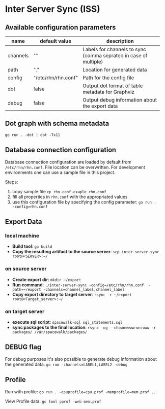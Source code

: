 # Inter Server Sync (ISS)

## Available configuration parameters

| name       | default value       | description | 
| ---------- | ------------------- | ----------- |
| channels   | ""                  | Labels for channels to sync (comma seprated in case of multiple) |
| path       | "."                 | Location for generated data|
| config     | "/etc/rhn/rhn.conf" | Path for the config file | 
| dot        | false               | Output dot format of table metadata for Graphviz |
| debug      | false               | Output debug information about the export data |

## Dot graph with schema metadata

`go run . -dot | dot -Tx11`

## Database connection configuration

Database connection configuration are loaded by default from `/etc/rhn/rhn.conf`.
File location can be overwritten. 
For development environments one can use a sample file in this project.

Steps:
1. copy sample file `cp rhn.conf.exaple rhn.conf`
2. fill all properties in `rhn.conf` with the appropriated values
3. use this configuration file by specifying the config parameter: `go run . -config=rhn.conf`


## Export Data
### local machine
- **Build tool**: `go build`
- **Copy the resulting artifact to the source server**: `scp inter-server-sync root@<SERVER>:~/` 

### on source server
- **Create export dir**: `mkdir ~/export`
- **Run command**: `./inter-server-sync -config=/etc/rhn/rhn.conf  -path=~/export -channels=channel_label,channel_label`
- **Copy export directory to target server**: `rsync -r ~/export root@<Target_server>:~/` 

### on target server
- **execute sql script**: `spacewalk-sql sql_statements.sql`
- **sync packages to the final location**: `rsync -og --chown=wwwrun:www -r packages/ /var/spacewalk/packages/`

## DEBUG flag
For debug purposes it's also possible to generate debug information about the generated data.
`go run -channels=LABEL1,LABEL2 -debug`

## Profile
Run with profile: `go run . -cpuprofile=cpu.prof -memprofile=mem.prof ...`

View Profile data: `go tool pprof -web mem.prof`